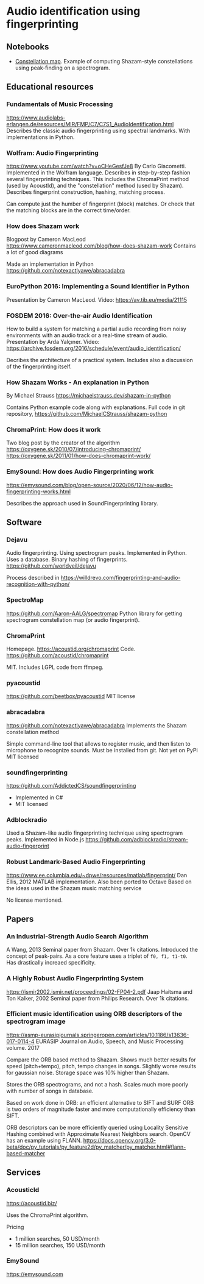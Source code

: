 
# Audio identification using fingerprinting

## Notebooks

- [Constellation map](./Constellation.ipynb).
Example of computing Shazam-style constellations using peak-finding on a spectrogram.


## Educational resources

### Fundamentals of Music Processing
https://www.audiolabs-erlangen.de/resources/MIR/FMP/C7/C7S1_AudioIdentification.html
Describes the classic audio fingerprinting using spectral landmarks.
With implementations in Python.

### Wolfram: Audio Fingerprinting
https://www.youtube.com/watch?v=oCHeGesfJe8
By Carlo Giacometti.
Implemented in the Wolfram language.
Describes in step-by-step fashion several fingerprinting techniques.
This includes the ChromaPrint method (used by AcoustId), and the "constellation" method (used by Shazam).
Describes fingerprint construction, hashing, matching process.

Can compute just the humber of fingerprint (block) matches.
Or check that the matching blocks are in the correct time/order.

### How does Shazam work

Blogpost by Cameron MacLeod
https://www.cameronmacleod.com/blog/how-does-shazam-work
Contains a lot of good diagrams

Made an implementation in Python
https://github.com/notexactlyawe/abracadabra

### EuroPython 2016: Implementing a Sound Identifier in Python
Presentation by Cameron MacLeod.
Video: https://av.tib.eu/media/21115

### FOSDEM 2016: Over-the-air Audio Identification
How to build a system for matching a partial audio recording
from noisy environments with an audio track or a real-time stream of audio.
Presentation by	Arda Yalçıner.
Video: https://archive.fosdem.org/2016/schedule/event/audio_identification/

Decribes the architecture of a practical system.
Includes also a discussion of the fingerprinting itself.

### How Shazam Works - An explanation in Python
By Michael Strauss
https://michaelstrauss.dev/shazam-in-python

Contains Python example code along with explanations.
Full code in git repository, https://github.com/MichaelCStrauss/shazam-python

### ChromaPrint: How does it work

Two blog post by the creator of the algorithm
https://oxygene.sk/2010/07/introducing-chromaprint/
https://oxygene.sk/2011/01/how-does-chromaprint-work/

### EmySound: How does Audio Fingerprinting work
https://emysound.com/blog/open-source/2020/06/12/how-audio-fingerprinting-works.html

Describes the approach used in SoundFingerprinting library.

## Software

### Dejavu
Audio fingerprinting.
Using spectrogram peaks.
Implemented in Python.
Uses a database. Binary hashing of fingerprints.
https://github.com/worldveil/dejavu

Process described in
https://willdrevo.com/fingerprinting-and-audio-recognition-with-python/

### SpectroMap
https://github.com/Aaron-AALG/spectromap
Python library for getting spectrogram constellation map (or audio fingerprint).

### ChromaPrint 
Homepage. https://acoustid.org/chromaprint
Code. https://github.com/acoustid/chromaprint

MIT. Includes LGPL code from ffmpeg. 

### pyacoustid
https://github.com/beetbox/pyacoustid
MIT license

### abracadabra
https://github.com/notexactlyawe/abracadabra
Implements the Shazam constellation method

Simple command-line tool that allows to register music,
and then listen to microphone to recognize sounds.
Must be installed from git. Not yet on PyPi
MIT licensed

### soundfingerprinting
https://github.com/AddictedCS/soundfingerprinting

- Implemented in C#
- MIT licensed


### Adblockradio
Used a Shazam-like audio fingerprinting technique using spectrogram peaks.
Implemented in Node.js
https://github.com/adblockradio/stream-audio-fingerprint

### Robust Landmark-Based Audio Fingerprinting
https://www.ee.columbia.edu/~dpwe/resources/matlab/fingerprint/
Dan Ellis, 2012
MATLAB implementation. Also been ported to Octave
Based on the ideas used in the Shazam music matching service

No license mentioned.

## Papers

### An Industrial-Strength Audio Search Algorithm
A Wang, 2013
Seminal paper from Shazam.
Over 1k citations.
Introduced the concept of peak-pairs.
As a core feature uses a triplet of `f0, f1, t1-t0`.
Has drastically increaed specificity.

### A Highly Robust Audio Fingerprinting System
https://ismir2002.ismir.net/proceedings/02-FP04-2.pdf
Jaap Haitsma and Ton Kalker, 2002
Seminal paper from Philips Research.
Over 1k citations.

### Efficient music identification using ORB descriptors of the spectrogram image
https://asmp-eurasipjournals.springeropen.com/articles/10.1186/s13636-017-0114-4
EURASIP Journal on Audio, Speech, and Music Processing volume. 2017 

Compare the ORB based method to Shazam.
Shows much better results for speed (pitch+tempo), pitch, tempo changes in songs.
Slightly worse results for gaussian noise.
Storage space was 10% higher than Shazam.

Stores the ORB spectrograms, and not a hash.
Scales much more poorly with number of songs in database.

Based on work done in ORB: an efficient alternative to SIFT and SURF
ORB is two orders of magnitude faster and more computationally efficiency than SIFT.

ORB descriptors can be more efficiently queried using Locality Sensitive Hashing
combined with Approximate Nearest Neighbors search.
OpenCV has an example using FLANN.
https://docs.opencv.org/3.0-beta/doc/py_tutorials/py_feature2d/py_matcher/py_matcher.html#flann-based-matcher

## Services

### AcousticId
https://acoustid.biz/

Uses the ChromaPrint algorithm.

Pricing
- 1 million searches, 50 USD/month
- 15 million searches, 150 USD/month

### EmySound
https://emysound.com

